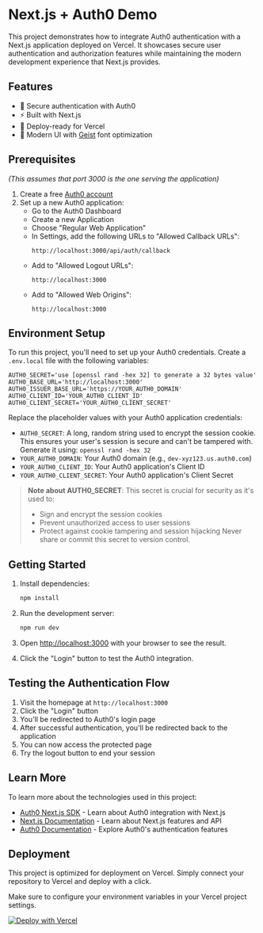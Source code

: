 # Next.js + Auth0 Demo

This project demonstrates how to integrate Auth0 authentication with a Next.js application deployed on Vercel. It showcases secure user authentication and authorization features while maintaining the modern development experience that Next.js provides.

## Features

- 🔐 Secure authentication with Auth0
- ⚡ Built with Next.js
- 🚀 Deploy-ready for Vercel
- 🎨 Modern UI with [Geist](https://vercel.com/font) font optimization

## Prerequisites

_(This assumes that port 3000 is the one serving the application)_

1. Create a free [Auth0 account](https://auth0.com/signup)
2. Set up a new Auth0 application:
   - Go to the Auth0 Dashboard
   - Create a new Application
   - Choose "Regular Web Application"
   - In Settings, add the following URLs to "Allowed Callback URLs":
     ```
     http://localhost:3000/api/auth/callback
     ```
   - Add to "Allowed Logout URLs":
     ```
     http://localhost:3000
     ```
   - Add to "Allowed Web Origins":
     ```
     http://localhost:3000
     ```

## Environment Setup

To run this project, you'll need to set up your Auth0 credentials. Create a `.env.local` file with the following variables:

```env
AUTH0_SECRET='use [openssl rand -hex 32] to generate a 32 bytes value'
AUTH0_BASE_URL='http://localhost:3000'
AUTH0_ISSUER_BASE_URL='https://YOUR_AUTH0_DOMAIN'
AUTH0_CLIENT_ID='YOUR_AUTH0_CLIENT_ID'
AUTH0_CLIENT_SECRET='YOUR_AUTH0_CLIENT_SECRET'
```

Replace the placeholder values with your Auth0 application credentials:
- `AUTH0_SECRET`: A long, random string used to encrypt the session cookie. This ensures your user's session is secure and can't be tampered with. Generate it using: `openssl rand -hex 32`
- `YOUR_AUTH0_DOMAIN`: Your Auth0 domain (e.g., `dev-xyz123.us.auth0.com`)
- `YOUR_AUTH0_CLIENT_ID`: Your Auth0 application's Client ID
- `YOUR_AUTH0_CLIENT_SECRET`: Your Auth0 application's Client Secret

> **Note about AUTH0_SECRET**: This secret is crucial for security as it's used to:
> - Sign and encrypt the session cookies
> - Prevent unauthorized access to user sessions
> - Protect against cookie tampering and session hijacking
> Never share or commit this secret to version control.

## Getting Started

1. Install dependencies:
   ```bash
   npm install
   ```

2. Run the development server:
   ```bash
   npm run dev
   ```

3. Open [http://localhost:3000](http://localhost:3000) with your browser to see the result.

4. Click the "Login" button to test the Auth0 integration.

## Testing the Authentication Flow

1. Visit the homepage at `http://localhost:3000`
2. Click the "Login" button
3. You'll be redirected to Auth0's login page
4. After successful authentication, you'll be redirected back to the application
5. You can now access the protected page
6. Try the logout button to end your session

## Learn More

To learn more about the technologies used in this project:

- [Auth0 Next.js SDK](https://auth0.com/docs/quickstart/webapp/nextjs) - Learn about Auth0 integration with Next.js
- [Next.js Documentation](https://nextjs.org/docs) - Learn about Next.js features and API
- [Auth0 Documentation](https://auth0.com/docs) - Explore Auth0's authentication features

## Deployment

This project is optimized for deployment on Vercel. Simply connect your repository to Vercel and deploy with a click.

Make sure to configure your environment variables in your Vercel project settings.

[![Deploy with Vercel](https://vercel.com/button)](https://vercel.com/new/clone?repository-url=https%3A%2F%2Fgithub.com%2Fvercel%2Fnext.js%2Ftree%2Fcanary%2Fexamples%2Fhello-world)